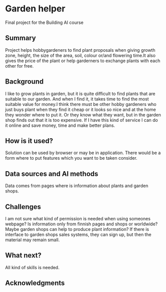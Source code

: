 # Garden helper

Final project for the Building AI course

## Summary
Project helps hobbygardeners to find plant proposals when giving growth zone, height, the size of the area, soil, colour or/and flowering time.It also gives the price of the plant or help garderners to exchange plants with each other for free.


## Background

I like to grow plants in garden, but it is quite difficult to find plants that are suitable to our garden. And when I find it, it takes time to find the most suitable value for money.I think there must be other hobby gardeners who just buys plant when they find it cheap or it looks so nice and at the home they wonder where to put it. Or they know what they want, but in the garden shop finds out that it is too expensive. If I have this kind of service I can do it online and save money, time and make better plans.


## How is it used?

Solution can be used by browser or may be in application. There would be a form where to put features which you want to be taken consider.


## Data sources and AI methods
Data comes from pages where is information about plants and garden shops.

## Challenges

I am not sure what kind of permission is needed when using someones webpage? Is information only from finnish pages and shops or worldwide? Maybe garden shops can help to produce plant information? If there is interface to garden shops sales systems, they can sign up, but then the material may remain small. 

## What next?

All kind of skills is needed. 


## Acknowledgments
